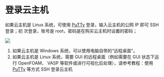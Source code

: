 # 登录云主机 #

如果云主机是 Linux 系统，可使用 [PuTTy](https://www.chiark.greenend.org.uk/~sgtatham/putty/) 登录，输入云主机的公网 IP 即可 SSH 登录；初 次登录，账号是 root，密码是在购买云主机时设置的密码；

![](../../accessgw/images/login.png)

1. 如果云主机是 Windows 系统，可以使用电脑自带的“远程桌面”。
2. 如果云主机是 Linux 系统，需要 GUI 的远程桌面（例如需要在 GUI 状态下运行 OpenFOAM、 VASP 等软件或进行可视化后处理），请参考教程：使用 [PuTTy](https://www.chiark.greenend.org.uk/~sgtatham/putty/) 等方式 SSH 登录云主机

